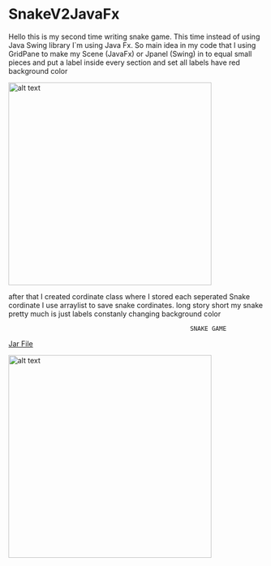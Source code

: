 # SnakeV2JavaFx

Hello this is my second time writing snake game. This time instead of using Java Swing library I`m using Java Fx. So main idea in my code that I using GridPane to make my Scene (JavaFx) or Jpanel (Swing) in to equal small pieces and put a label inside every section and set all labels have red background color

<img src="https://i.imgur.com/cfhj6Q9.png" alt="alt text" width="400" height="400">


after that I created cordinate class where I stored each seperated Snake cordinate I use arraylist to save snake cordinates.    long story short my snake pretty much is just labels constanly changing background color



                                                      SNAKE GAME 

[Jar File](https://gofile.io/?c=oQRJhf)

<img src="https://media.giphy.com/media/RLQdEfWvXEabmoaKkx/giphy.gif" alt="alt text" width="400" height="400">
